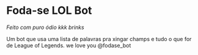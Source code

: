 # Foda-se LOL Bot

*Feito com puro ódio kkk brinks*

Um bot que usa uma lista de palavras pra xingar champs e tudo o que for de League of Legends.
we love you @fodase_bot
